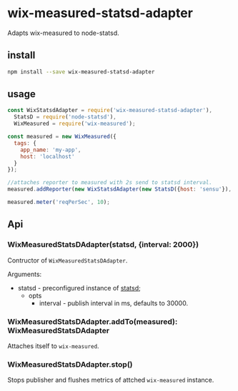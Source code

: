 # wix-measured-statsd-adapter

Adapts wix-measured to node-statsd.

## install

```bash
npm install --save wix-measured-statsd-adapter
```

## usage

```js
const WixStatsdAdapter = require('wix-measured-statsd-adapter'),
  StatsD = require('node-statsd'),
  WixMeasured = require('wix-measured');

const measured = new WixMeasured({
  tags: {
    app_name: 'my-app',
    host: 'localhost'
  }
});

//attaches reporter to measured with 2s send to statsd interval. 
measured.addReporter(new WixStatsdAdapter(new StatsD({host: 'sensu'}), {interval: 2000}));

measured.meter('reqPerSec', 10);
```

## Api

### WixMeasuredStatsDAdapter(statsd, {interval: 2000})
Contructor of `WixMeasuredStatsDAdapter`.

Arguments:
  - statsd - preconfigured instance of [statsd](https://github.com/sivy/node-statsd);
    - opts
      - interval - publish interval in ms, defaults to 30000.
 
### WixMeasuredStatsDAdapter.addTo(measured): WixMeasuredStatsDAdapter
Attaches itself to `wix-measured`. 

### WixMeasuredStatsDAdapter.stop()
Stops publisher and flushes metrics of attched `wix-measured` instance.
